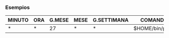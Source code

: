 ### Esempios

| MINUTO | ORA | G.MESE | MESE | G.SETTIMANA | COMANDO        |
|--------|-----|--------|------|-------------|----------------|
| *      | *   | 27     | *    | *           | $HOME/bin/paga |
